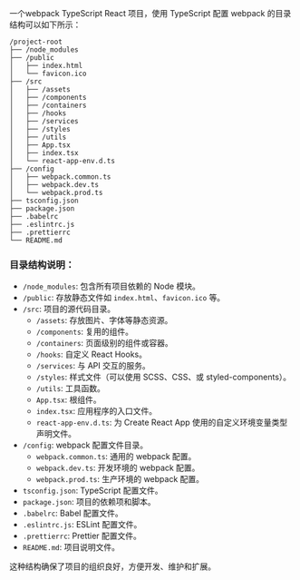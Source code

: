 一个webpack TypeScript React 项目，使用 TypeScript 配置 webpack 的目录结构可以如下所示：

```
/project-root
├── /node_modules
├── /public
│   ├── index.html
│   └── favicon.ico
├── /src
│   ├── /assets
│   ├── /components
│   ├── /containers
│   ├── /hooks
│   ├── /services
│   ├── /styles
│   ├── /utils
│   ├── App.tsx
│   ├── index.tsx
│   └── react-app-env.d.ts
├── /config
│   ├── webpack.common.ts
│   ├── webpack.dev.ts
│   └── webpack.prod.ts
├── tsconfig.json
├── package.json
├── .babelrc
├── .eslintrc.js
├── .prettierrc
└── README.md
```

### 目录结构说明：

- `/node_modules`: 包含所有项目依赖的 Node 模块。
- `/public`: 存放静态文件如 `index.html`、`favicon.ico` 等。
- `/src`: 项目的源代码目录。
  - `/assets`: 存放图片、字体等静态资源。
  - `/components`: 复用的组件。
  - `/containers`: 页面级别的组件或容器。
  - `/hooks`: 自定义 React Hooks。
  - `/services`: 与 API 交互的服务。
  - `/styles`: 样式文件（可以使用 SCSS、CSS、或 styled-components）。
  - `/utils`: 工具函数。
  - `App.tsx`: 根组件。
  - `index.tsx`: 应用程序的入口文件。
  - `react-app-env.d.ts`: 为 Create React App 使用的自定义环境变量类型声明文件。
- `/config`: webpack 配置文件目录。
  - `webpack.common.ts`: 通用的 webpack 配置。
  - `webpack.dev.ts`: 开发环境的 webpack 配置。
  - `webpack.prod.ts`: 生产环境的 webpack 配置。
- `tsconfig.json`: TypeScript 配置文件。
- `package.json`: 项目的依赖项和脚本。
- `.babelrc`: Babel 配置文件。
- `.eslintrc.js`: ESLint 配置文件。
- `.prettierrc`: Prettier 配置文件。
- `README.md`: 项目说明文件。

这种结构确保了项目的组织良好，方便开发、维护和扩展。